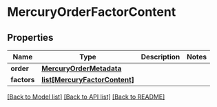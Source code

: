 # MercuryOrderFactorContent


## Properties
Name | Type | Description | Notes
------------ | ------------- | ------------- | -------------
**order** | [**MercuryOrderMetadata**](MercuryOrderMetadata.md) |  | 
**factors** | [**list[MercuryFactorContent]**](MercuryFactorContent.md) |  | 

[[Back to Model list]](../README.md#documentation-for-models) [[Back to API list]](../README.md#documentation-for-api-endpoints) [[Back to README]](../README.md)


